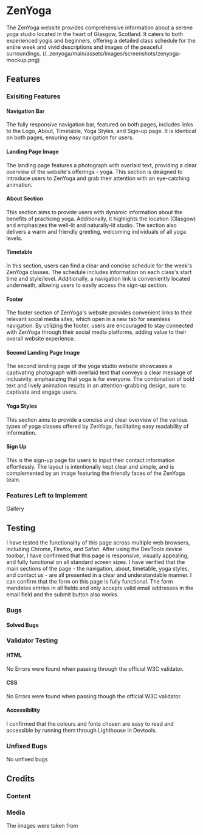 # ZenYoga
The ZenYoga website provides comprehensive information about a serene yoga studio located in the heart of Glasgow, Scotland. It caters to both experienced yogis and beginners, offering a detailed class schedule for the entire week and vivid descriptions and images of the peaceful surroundings.
(/..zenyoga/main/assets/images/screenshots/zenyoga-mockup.png)
## Features
### Exisiting Features
#### Navigation Bar
The fully responsive navigation bar, featured on both pages, includes links to the Logo, About, Timetable, Yoga Styles, and Sign-up page. It is identical on both pages, ensuring easy navigation for users.
#### Landing Page Image
The landing page features a photograph with overlaid text, providing a clear overview of the website's offerings - yoga. This section is designed to introduce users to ZenYoga and grab their attention with an eye-catching animation.
#### About Section
This section aims to provide users with dynamic information about the benefits of practicing yoga. Additionally, it highlights the location (Glasgow) and emphasizes the well-lit and naturally-lit studio. The section also delivers a warm and friendly greeting, welcoming individuals of all yoga levels.
#### Timetable
In this section, users can find a clear and concise schedule for the week's ZenYoga classes. The schedule includes information on each class's start time and style/level. Additionally, a navigation link is conveniently located underneath, allowing users to easily access the sign-up section.
#### Footer
The footer section of ZenYoga's website provides convenient links to their relevant social media sites, which open in a new tab for seamless navigation. By utilizing the footer, users are encouraged to stay connected with ZenYoga through their social media platforms, adding value to their overall website experience.
#### Second Landing Page Image
The second landing page of the yoga studio website showcases a captivating photograph with overlaid text that conveys a clear message of inclusivity, emphasizing that yoga is for everyone. The combination of bold text and lively animation results in an attention-grabbing design, sure to captivate and engage users.
#### Yoga Styles
This section aims to provide a concise and clear overview of the various types of yoga classes offered by ZenYoga, facilitating easy readability of information.
#### Sign Up
This is the sign-up page for users to input their contact information effortlessly. The layout is intentionally kept clear and simple, and is complemented by an image featuring the friendly faces of the ZenYoga team.
### Features Left to Implement
Gallery
## Testing
I have tested the functionality of this page across multiple web browsers, including Chrome, Firefox, and Safari.
After using the DevTools device toolbar, I have confirmed that this page is responsive, visually appealing, and fully functional on all standard screen sizes.
I have verified that the main sections of the page - the navigation, about, timetable, yoga styles, and contact us - are all presented in a clear and understandable manner.
I can confirm that the form on this page is fully functional. The form mandates entries in all fields and only accepts valid email addresses in the email field and the submit button also works.
### Bugs
#### Solved Bugs

### Validator Testing
#### HTML
No Errors were found when passing through the official W3C validator.
#### CSS
No Errors were found when passing though the official W3C validator.
#### Accessibility 
I confirmed that the colours and fonts chosen are easy to read and accessible by running them through Lighthouse in Devtools.
### Unfixed Bugs
No unfixed bugs
## Credits
### Content
### Media
The images were taken from
